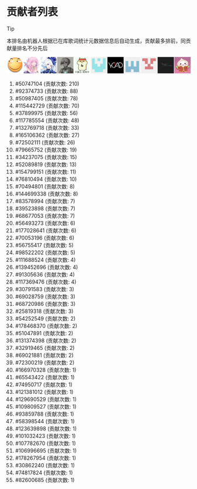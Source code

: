 # 贡献者列表

> [!TIP]
> 本排名由机器人根据已在库歌词统计元数据信息后自动生成，贡献最多排前，同贡献量排名不分先后

![贡献者头像画廊](./CONTRIBUTORS.svg)

1. #50747104 (贡献次数: 210)
2. #92374733 (贡献次数: 88)
3. #50987405 (贡献次数: 78)
4. #115442729 (贡献次数: 70)
5. #37899975 (贡献次数: 56)
6. #117785554 (贡献次数: 48)
7. #132769718 (贡献次数: 33)
8. #165106362 (贡献次数: 27)
9. #72502111 (贡献次数: 26)
10. #79665752 (贡献次数: 19)
11. #34237075 (贡献次数: 15)
12. #52089819 (贡献次数: 13)
13. #154799151 (贡献次数: 11)
14. #76810494 (贡献次数: 10)
15. #70494801 (贡献次数: 8)
16. #144699338 (贡献次数: 8)
17. #83578994 (贡献次数: 7)
18. #39523898 (贡献次数: 7)
19. #68677053 (贡献次数: 7)
20. #56493273 (贡献次数: 6)
21. #177028641 (贡献次数: 6)
22. #70053196 (贡献次数: 6)
23. #56755417 (贡献次数: 5)
24. #98522202 (贡献次数: 5)
25. #111688524 (贡献次数: 4)
26. #139452696 (贡献次数: 4)
27. #91305636 (贡献次数: 4)
28. #117369476 (贡献次数: 4)
29. #30791583 (贡献次数: 3)
30. #69028759 (贡献次数: 3)
31. #68720986 (贡献次数: 3)
32. #25819318 (贡献次数: 3)
33. #54252549 (贡献次数: 2)
34. #178468370 (贡献次数: 2)
35. #51047891 (贡献次数: 2)
36. #131374398 (贡献次数: 2)
37. #32919465 (贡献次数: 2)
38. #69021881 (贡献次数: 2)
39. #72300219 (贡献次数: 2)
40. #166970328 (贡献次数: 1)
41. #65543422 (贡献次数: 1)
42. #74950717 (贡献次数: 1)
43. #121381012 (贡献次数: 1)
44. #129690529 (贡献次数: 1)
45. #109809527 (贡献次数: 1)
46. #93859788 (贡献次数: 1)
47. #58398544 (贡献次数: 1)
48. #123639898 (贡献次数: 1)
49. #101032423 (贡献次数: 1)
50. #107782670 (贡献次数: 1)
51. #106996695 (贡献次数: 1)
52. #178267954 (贡献次数: 1)
53. #30862240 (贡献次数: 1)
54. #74817824 (贡献次数: 1)
55. #82600685 (贡献次数: 1)
